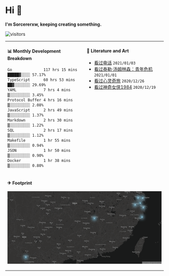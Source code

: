 # Hi 👋

**I'm Sorcererxw, keeping creating something.**

![visitors](https://visitor-badge.glitch.me/badge?page_id=sorcererxw.sorcererx)

<table width="800px">
<tr>
<td valign="top" width="50%">

#### 📊 Monthly Development Breakdown

<!--START_SECTION:waka-->
```text
Go              117 hrs 15 mins █████▓░░░░ 57.17%
TypeScript      60 hrs 53 mins  ██▓░░░░░░░ 29.69%
YAML            7 hrs 4 mins    ▒░░░░░░░░░ 3.45%
Protocol Buffer 4 hrs 16 mins   ▒░░░░░░░░░ 2.08%
JavaScript      2 hrs 49 mins   ▒░░░░░░░░░ 1.37%
Markdown        2 hrs 30 mins   ▒░░░░░░░░░ 1.22%
SQL             2 hrs 17 mins   ▒░░░░░░░░░ 1.12%
Makefile        1 hr 55 mins    ▒░░░░░░░░░ 0.94%
JSON            1 hr 50 mins    ▒░░░░░░░░░ 0.90%
Docker          1 hr 38 mins    ▒░░░░░░░░░ 0.80%
```
<!--END_SECTION:waka-->

<td valign="top" width="50%">

#### 💃 Literature and Art

<!--START_SECTION:douban-->
* [看过电话](http://movie.douban.com/subject/30346025/) <code>2021/01/03</code>
* [看过泰勒·汤姆林森：青年危机](http://movie.douban.com/subject/34979178/) <code>2021/01/01</code>
* [看过心灵奇旅](http://movie.douban.com/subject/24733428/) <code>2020/12/26</code>
* [看过神奇女侠1984](http://movie.douban.com/subject/27073752/) <code>2020/12/19</code>

<!--END_SECTION:douban-->

</td>
</tr>
<tr>
<td colspan="2">

#### ✈ Footprint

![footprint](./footprint.png)

</td>
</tr>
</table>



